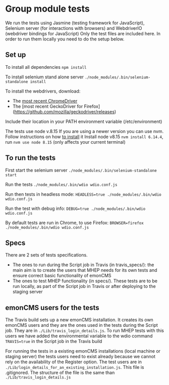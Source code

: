 # Group module tests
We run the tests using Jasmine (testing framework for JavaScript), Selenium server (for interactions with browsers) and WebdriverIO (webdriver bindings for JavaScript)
Only the test files are included here. In order to run them locally you need to do the setup below.

## Set up

To install all dependencies
`npm install`

To install selenium stand alone server
`./node_modules/.bin/selenium-standalone install`

To install the webdrivers, download:
 - The [most recent ChromeDriver](https://sites.google.com/a/chromium.org/chromedriver/home)
 - The [most recent GeckoDriver for Firefox] (https://github.com/mozilla/geckodriver/releases)

Include their location in your PATH environment variable (/etc/environment)

The tests use node v.8.15 If you are using a newer version you can use nvm. Follow instructions on how [to install](https://github.com/creationix/nvm/blob/master/README.md) it
Install node v8.15 `nvm install 6.14.4`, run `nvm use node 8.15` (only affects your current terminal)

## To run the tests
First start the selenium server
`./node_modules/.bin/selenium-standalone start`

Run the tests
`./node_modules/.bin/wdio wdio.conf.js`

Run then tests in headless mode:
`HEADLESS=true ./node_modules/.bin/wdio wdio.conf.js`

Run the test with debug info:
`DEBUG=true ./node_modules/.bin/wdio wdio.conf.js`

By default tests are run in Chrome, to use Firefox:
`BROWSER=firefox ./node_modules/.bin/wdio wdio.conf.js`

## Specs
There are 2 sets of tests specifications.
 - The ones to run during the Script job in Travis (in travis_specs/): the main aim is to create the users that MHEP needs for its own tests and ensure correct basic functionality of emonCMS
 - The ones to test MHEP functionality (in specs/). These tests are to be run locally, as part of the Script job in Travis or after deploying to the staging server

## emonCMS users for the tests
The Travis build sets up a new emonCMS installation. It creates its own emonCMS users and they are the ones used in the tests during the Script job. They are in `./Lib/travis_login_details.js`. To run MHEP tests with this users we have added the environmental variable to the wdio command `TRAVIS=true` in the Script job in the Travis build

For running the tests in a existing emonCMS installations (local machine or staging server) the tests users need to exist already because we cannot rely on the availability of the Register option. The test users are in `./Lib/login_details_for_an_existing_installation.js`. This file is .gitignored. The structure of the file is the same than `./Lib/travis_login_details.js`